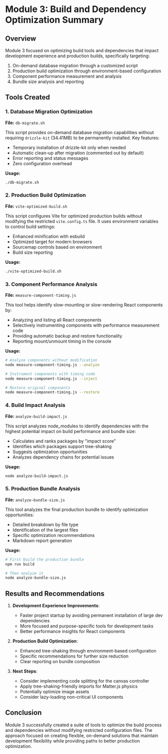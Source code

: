 # Module 3: Build and Dependency Optimization Summary

## Overview

Module 3 focused on optimizing build tools and dependencies that impact development experience and production builds, specifically targeting:

1. On-demand database migration through a customized script
2. Production build optimization through environment-based configuration
3. Component performance measurement and analysis
4. Bundle size analysis and reporting

## Tools Created

### 1. Database Migration Optimization

**File:** `db-migrate.sh`

This script provides on-demand database migration capabilities without requiring `drizzle-kit` (34.41MB) to be permanently installed. Key features:

- Temporary installation of drizzle-kit only when needed
- Automatic clean-up after migration (commented out by default)
- Error reporting and status messages
- Zero configuration overhead

**Usage:**
```bash
./db-migrate.sh
```

### 2. Production Build Optimization

**File:** `vite-optimized-build.sh`

This script configures Vite for optimized production builds without modifying the restricted `vite.config.ts` file. It uses environment variables to control build settings:

- Enhanced minification with esbuild
- Optimized target for modern browsers
- Sourcemap controls based on environment
- Build size reporting

**Usage:**
```bash
./vite-optimized-build.sh
```

### 3. Component Performance Analysis

**File:** `measure-component-timing.js`

This tool helps identify slow-mounting or slow-rendering React components by:

- Analyzing and listing all React components
- Selectively instrumenting components with performance measurement code
- Providing automatic backup and restore functionality
- Reporting mount/unmount timing in the console

**Usage:**
```bash
# Analyze components without modification
node measure-component-timing.js --analyze

# Instrument components with timing code
node measure-component-timing.js --inject

# Restore original components
node measure-component-timing.js --restore
```

### 4. Build Impact Analysis

**File:** `analyze-build-impact.js`

This script analyzes node_modules to identify dependencies with the highest potential impact on build performance and bundle size:

- Calculates and ranks packages by "impact score"
- Identifies which packages support tree-shaking
- Suggests optimization opportunities
- Analyzes dependency chains for potential issues

**Usage:**
```bash
node analyze-build-impact.js
```

### 5. Production Bundle Analysis

**File:** `analyze-bundle-size.js`

This tool analyzes the final production bundle to identify optimization opportunities:

- Detailed breakdown by file type
- Identification of the largest files
- Specific optimization recommendations
- Markdown report generation

**Usage:**
```bash
# First build the production bundle
npm run build

# Then analyze it
node analyze-bundle-size.js
```

## Results and Recommendations

1. **Development Experience Improvements**:
   - Faster project startup by avoiding permanent installation of large dev dependencies
   - More focused and purpose-specific tools for development tasks
   - Better performance insights for React components

2. **Production Build Optimization**:
   - Enhanced tree-shaking through environment-based configuration
   - Specific recommendations for further size reduction
   - Clear reporting on bundle composition

3. **Next Steps**:
   - Consider implementing code splitting for the canvas controller
   - Apply tree-shaking-friendly imports for Matter.js physics
   - Potentially optimize image assets
   - Consider lazy-loading non-critical UI components

## Conclusion

Module 3 successfully created a suite of tools to optimize the build process and dependencies without modifying restricted configuration files. The approach focused on creating flexible, on-demand solutions that maintain development flexibility while providing paths to better production optimization.